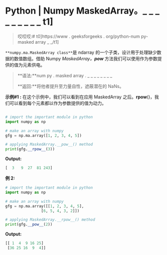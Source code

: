 # Python | Numpy MaskedArray。_ _ _ _ _ _ _ _ _ t1]

> 哎哎哎:# t0]https://www . geeksforgeeks . org/python-num py-masked array _ _/t1]

`**numpy.ma.MaskedArray class**`是 ndarray 的一个子类，设计用于处理缺少数据的数值数组。借助 Numpy *MaskedArray。__pow__* 方法我们可以使用作为参数提供的值为元素供电。

> **语法:**num py . masked array . _ _ _ _ _ _ _ _
> 
> **返回:**将他者提升至力量自性，遮蔽潜在的 NaNs。

**示例#1 :**
在这个示例中，我们可以看到在应用 MaskedArray 之后。__rpow__()，我们可以看到每个元素都以作为参数提供的值为动力。

```py

# import the important module in python 
import numpy as np 

# make an array with numpy 
gfg = np.ma.array([1, 2, 3, 4, 5]) 

# applying MaskedArray.__pow__() method 
print(gfg.__rpow__(3)) 
```

**Output:**

```py
[  3   9  27  81 243]

```

**例 2:**

```py
# import the important module in python 
import numpy as np 

# make an array with numpy 
gfg = np.ma.array([[1, 2, 3, 4, 5], 
                [6, 5, 4, 3, 2]]) 

# applying MaskedArray.__rpow__() method 
print(gfg.__pow__(2)) 
```

**Output:**

```py
[[ 1  4  9 16 25]
 [36 25 16  9  4]]

```